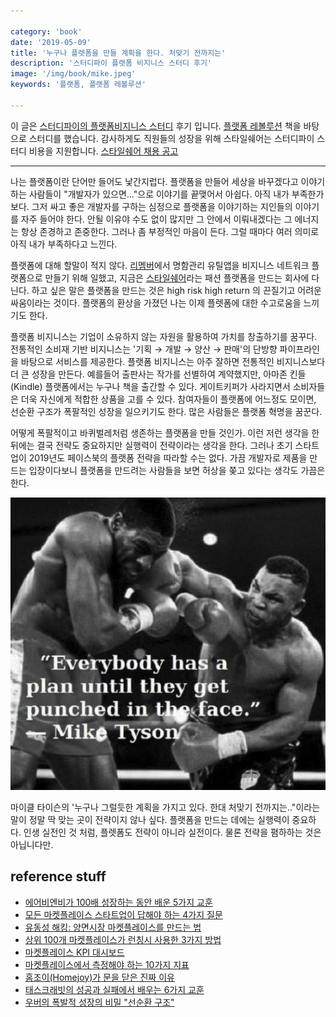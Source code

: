 ```yaml
---

category: 'book'
date: '2019-05-09'
title: '누구나 플렛폼을 만들 계획을 한다. 처맞기 전까지는'
description: '스터디파이 플랫폼 비지니스 스터디 후기'
image: '/img/book/mike.jpeg'
keywords: '플랫폼, 플랫폼 레볼루션'

---
```



이 글은 [스터디파이의 플랫폼비지니스 스터디](https://studypie.co/ko/course/platform_revolution) 후기 입니다. [플랫폼 레볼루션](https://ridibooks.com/v2/Detail?id=754021183) 책을 바탕으로 스터디를 했습니다. 감사하게도 직원들의 성장을 위해 스타일쉐어는 스터디파이 스터디 비용을 지원합니다. [스타일쉐어 채용 공고](https://bit.ly/styleshare-careers)

--- 

나는 플랫폼이란 단어만 들어도 낯간지럽다. 플랫폼을 만들어 세상을 바꾸겠다고 이야기 하는 사람들이 "개발자가 있으면..."으로 이야기를 끝맺어서 아쉽다. 아직 내가 부족한가 보다. 그저 싸고 좋은 개발자를 구하는 심정으로 플랫폼을 이야기하는 지인들의 이야기를 자주 들어야 한다. 안될 이유야 수도 없이 많지만 그 안에서 이뤄내겠다는 그 에너지는 항상 존경하고 존중한다. 그러나 좀 부정적인 마음이 든다. 그럴 때마다 여러 의미로 아직 내가 부족하다고 느낀다. 

플랫폼에 대해 할말이 적지 않다. [리멤버](https://rememberapp.co.kr/home)에서 명함관리 유틸앱을 비지니스 네트워크 플랫폼으로 만들기 위해 일했고, 지금은 [스타일쉐어](https://www.stylesha.re/)라는 패션 플랫폼을 만드는 회사에 다닌다. 하고 싶은 말은 플랫폼을 만드는 것은 high risk high return 의 끈질기고 어려운 싸움이라는 것이다. 플랫폼의 환상을 가졌던 나는 이제 플렛폼에 대한 수고로움을 느끼기도 한다.

플랫폼 비지니스는 기업이 소유하지 않는 자원을 활용하여 가치를 창출하기를 꿈꾸다. 전통적인 소비재 기반 비지니스는 '기획 → 개발 → 양산 → 판매'의 단방향 파이프라인을 바탕으로 서비스를 제공한다. 플랫폼 비지니스는 아주 잘하면 전통적인 비지니스보다 더 큰 성장을 만든다. 예를들어 출판사는 작가를 선별하여 계약했지만, 아마존 킨들(Kindle) 플랫폼에서는 누구나 책을 출간할 수 있다. 게이트키퍼가 사라지면서 소비자들은 더욱 자신에게 적합한 상품을 고를 수 있다. 참여자들이 플랫폼에 어느정도 모이면, 선순환 구조가 폭팔적인 성장을 일으키기도 한다. 많은 사람들은 플랫폼 혁명을 꿈꾼다.

어떻게 폭팔적이고 바퀴벌레처럼 생존하는 플랫폼을 만들 것인가. 이런 저런 생각을 한 뒤에는 결국 전략도 중요하지만 실행력이 전략이라는 생각을 한다. 그러나 초기 스타트업이 2019년도 페이스북의 플랫폼 전략을 따라할 수는 없다. 가끔 개발자로 제품을 만드는 입장이다보니 플랫폼을 만드려는 사람들을 보면 허상을 쫒고 있다는 생각도 가끔은 한다.

![mike.jpg](/img/book/mike.jpeg "mike")

마이클 타이슨의 '누구나 그럴듯한 계획을 가지고 있다. 한대 처맞기 전까지는.."이라는 말이 정말 딱 맞는 곳이 전략이지 않나 싶다. 플랫폼을 만드는 데에는 실행력이 중요하다. 인생 실전인 것 처럼, 플렛폼도 전략이 아니라 실전이다. 물론 전략을 폄하하는 것은 아닙니다만.

## reference stuff

- [에어비엔비가 100배 성장하는 동안 배운 5가지 교훈](https://brunch.co.kr/@taewookim/8)
- [모든 마켓플레이스 스타트업이 답해야 하는 4가지 질문](https://brunch.co.kr/@taewookim/10)
- [유동성 해킹: 양면시장 마켓플레이스를 만드는 법](https://brunch.co.kr/@taewookim/18)
- [상위 100개 마켓플레이스가 런칭시 사용한 3가지 방법](https://brunch.co.kr/@taewookim/16)
- [마켓플레이스 KPI 대시보드](https://brunch.co.kr/@taewookim/19)
- [마켓플레이스에서 측정해야 하는 10가지 지표](https://brunch.co.kr/@taewookim/17)
- [홈조이(Homejoy)가 문을 닫은 진짜 이유](http://techneedle.com/archives/21178)
- [태스크래빗의 성공과 실패에서 배우는 6가지 교훈](https://brunch.co.kr/@taewookim/20)
- [우버의 폭발적 성장의 비밀 "선순환 구조"](https://brunch.co.kr/@taewookim/21)